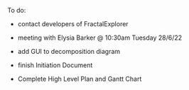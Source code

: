 To do:

- contact developers of FractalExplorer

- meeting with Elysia Barker @ 10:30am Tuesday 28/6/22

- add GUI to decomposition diagram

- finish Initiation Document

- Complete High Level Plan and Gantt Chart

